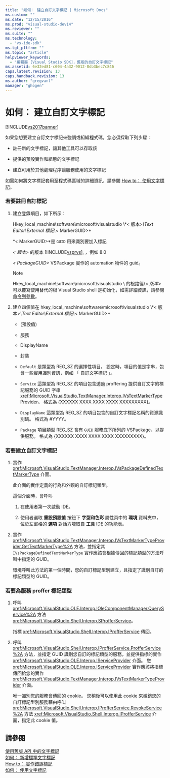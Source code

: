 ```yaml
---
title: "如何︰ 建立自訂文字標記 | Microsoft Docs"
ms.custom: ""
ms.date: "12/15/2016"
ms.prod: "visual-studio-dev14"
ms.reviewer: ""
ms.suite: ""
ms.technology: 
  - "vs-ide-sdk"
ms.tgt_pltfrm: ""
ms.topic: "article"
helpviewer_keywords: 
  - "編輯器 [Visual Studio SDK]，舊版的自訂文字標記"
ms.assetid: 6e32ed81-c604-4a32-9012-8db3bec7c846
caps.latest.revision: 13
caps.handback.revision: 13
ms.author: "gregvanl"
manager: "ghogen"
---
```

# 如何︰ 建立自訂文字標記
[!INCLUDE[vs2017banner](../code-quality/includes/vs2017banner.md)]

如果您想要建立自訂文字標記來強調或組織程式碼，您必須採取下列步驟︰  
  
-   註冊新的文字標記，讓其他工具可以存取該  
  
-   提供的預設實作和組態的文字標記  
  
-   建立可用於其他處理程序讓服務使用的文字標記  
  
 如需如何將文字標記套用至程式碼區域的詳細資訊，請參閱 [How to︰ 使用文字標記](../extensibility/how-to-use-text-markers.md)。  
  
### <a name="to-register-a-custom-marker"></a>若要註冊自訂標記  
  
1.  建立登錄項目，如下所示︰  
  
     Hkey_local_machine\software\microsoft\visualstudio \\\*\< 版本>*\Text Editor\External 標記\\*\< MarkerGUID>*  
  
     *\< MarkerGUID>*是 `GUID` 用來識別要加入標記  
  
     *\< 版本>* 的版本 [!INCLUDE[vsprvs](../code-quality/includes/vsprvs_md.md)], ，例如 8.0  
  
     *\< PackageGUID>* VSPackage 實作的 automation 物件的 guid。  
  
    > [!NOTE]
    >  Hkey_local_machine\software\microsoft\visualstudio \ 的根路徑\\*\< 版本>* 可以覆寫使用替代的根 Visual Studio shell 是初始化，如需詳細資訊，請參閱 [命令列參數](../extensibility/command-line-switches-visual-studio-sdk.md)。  
  
2.  建立四個值在 hkey_local_machine\software\microsoft\visualstudio \\\*\< 版本>*\Text Editor\External 標記\\*\< MarkerGUID>*  
  
    -   (預設值)  
  
    -   服務  
  
    -   DisplayName  
  
    -   封裝  
  
    -   `Default` 是類型為 REG_SZ 的選擇性項目。 設定時，項目的值是字串，包含一些實用識別資訊，例如 「 自訂文字標記 」。  
  
    -   `Service` 這類型為 REG_SZ 的項目包含透過 proffering 提供自訂文字的標記服務的 GUID 字串 <xref:Microsoft.VisualStudio.TextManager.Interop.IVsTextMarkerTypeProvider>。 格式為 {XXXXXX XXXX XXXX XXXX XXXXXXXXX}。  
  
    -   `DisplayName` 這類型為 REG_SZ 的項目包含的自訂文字標記名稱的資源識別碼。 格式為 #YYYY。  
  
    -   `Package` 項目類型 REG_SZ 含有 `GUID` 服務底下所列的 VSPackage，以提供服務。 格式為 {XXXXXX XXXX XXXX XXXX XXXXXXXXX}。  
  
### <a name="to-create-a-custom-text-marker"></a>若要建立自訂文字標記  
  
1.  實作 <xref:Microsoft.VisualStudio.TextManager.Interop.IVsPackageDefinedTextMarkerType> 介面。  
  
     此介面的實作定義的行為和外觀的自訂標記類型。  
  
     這個介面時，會呼叫  
  
    1.  在使用者第一次啟動 IDE。  
  
    2.  使用者選取 **重設預設值** 按鈕下 **字型和色彩** 屬性頁中的 **環境** 資料夾中，位於左窗格的 **選項** 對話方塊取自 **工具** IDE 的功能表。  
  
2.  實作 <xref:Microsoft.VisualStudio.TextManager.Interop.IVsTextMarkerTypeProvider.GetTextMarkerType%2A> 方法，並指定其 `IVsPackageDefinedTextMarkerType` 實作應該會根據傳回的標記類型的方法呼叫中指定的 GUID。  
  
     環境呼叫此方法的第一個時間，您的自訂標記型別建立，且指定了識別自訂的標記類型的 GUID。  
  
### <a name="to-proffer-your-marker-type-as-a-service"></a>若要為服務 proffer 標記類型  
  
1.  呼叫 <xref:Microsoft.VisualStudio.OLE.Interop.IOleComponentManager.QueryService%2A> 方法 <xref:Microsoft.VisualStudio.Shell.Interop.SProfferService>。  
  
     指標 <xref:Microsoft.VisualStudio.Shell.Interop.IProfferService> 傳回。  
  
2.  呼叫 <xref:Microsoft.VisualStudio.Shell.Interop.IProfferService.ProfferService%2A> 方法，並指定 GUID 識別您自訂的標記類型的服務，並提供指標的實作 <xref:Microsoft.VisualStudio.OLE.Interop.IServiceProvider> 介面。 您 <xref:Microsoft.VisualStudio.OLE.Interop.IServiceProvider> 實作應該將指標傳回給您的實作 <xref:Microsoft.VisualStudio.TextManager.Interop.IVsTextMarkerTypeProvider> 介面。  
  
     唯一識別您的服務會傳回的 cookie。 您稍後可以使用此 cookie 來撤銷您的自訂標記型別服務藉由呼叫 <xref:Microsoft.VisualStudio.Shell.Interop.IProfferService.RevokeService%2A> 方法 <xref:Microsoft.VisualStudio.Shell.Interop.IProfferService> 介面，指定此 cookie 值。  
  
## <a name="see-also"></a>請參閱  
 [使用舊版 API 中的文字標記](../extensibility/using-text-markers-with-the-legacy-api.md)   
 [如何︰ 新增標準文字標記](../extensibility/how-to-add-standard-text-markers.md)   
 [How to︰ 實作錯誤標記](../extensibility/how-to-implement-error-markers.md)   
 [如何︰ 使用文字標記](../extensibility/how-to-use-text-markers.md)